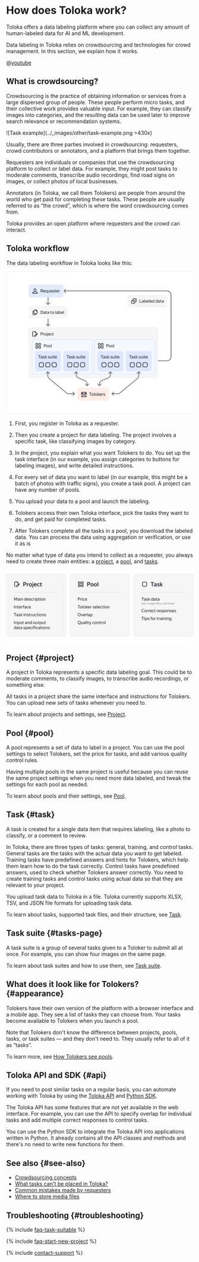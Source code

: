 # How does Toloka work?

Toloka offers a data labeling platform where you can collect any amount of human-labeled data for AI and ML development.

Data labeling in Toloka relies on crowdsourcing and technologies for crowd management. In this section, we explain how it works.

@[youtube](https://www.youtube.com/watch?v=7RgoTib83EI)

## What is crowdsourcing?

Crowdsourcing is the practice of obtaining information or services from a large dispersed group of people. These people perform micro tasks, and their collective work provides valuable input. For example, they can classify images into categories, and the resulting data can be used later to improve search relevance or recommendation systems.

![Task example](../_images/other/task-example.png =430x)

Usually, there are three parties involved in crowdsourcing: requesters, crowd contributors or annotators, and a platform that brings them together.

Requesters are individuals or companies that use the crowdsourcing platform to collect or label data.  For example, they might post tasks to moderate comments, transcribe audio recordings, find road signs on images, or collect photos of local businesses.

Annotators (in Toloka, we call them Tolokers) are people from around the world who get paid for completing these tasks. These people are usually referred to as “the crowd”, which is where the word crowdsourcing comes from.

Toloka provides an open platform where requesters and the crowd can interact.

## Toloka workflow

The data labeling workflow in Toloka looks like this:

![Toloka workflow](../_images/other/how-toloka-works.svg)

1. First, you register in Toloka as a requester.

1. Then you create a project for data labeling. The project involves a specific task, like classifying images by category.

1. In the project, you explain what you want Tolokers to do. You set up the task interface (in our example, you assign categories to buttons for labeling images), and write detailed instructions.

1. For every set of data you want to label (in our example, this might be a batch of photos with traffic signs), you create a task pool. A project can have any number of pools.

1. You upload your data to a pool and launch the labeling.

1. Tolokers access their own Toloka interface, pick the tasks they want to do, and get paid for completed tasks.

1. After Tolokers complete all the tasks in a pool, you download the labeled data. You can process the data using aggregation or verification, or use it as is

No matter what type of data you intend to collect as a requester, you always need to create three main entities: a [project](#project), a [pool](#pool), and [tasks](#task).

![Toloka three main entities](../_images/other/toloka-overview.svg)

## Project {#project}

A project in Toloka represents a specific data labeling goal. This could be to moderate comments, to classify images, to transcribe audio recordings, or something else.

All tasks in a project share the same interface and instructions for Tolokers. You can upload new sets of tasks whenever you need to.

To learn about projects and settings, see [Project](project.md).

## Pool {#pool}

A pool represents a set of data to label in a project. You can use the pool settings to select Tolokers, set the price for tasks, and add various quality control rules.

Having multiple pools in the same project is useful because you can reuse the same project settings when you need more data labeled, and tweak the settings for each pool as needed.

To learn about pools and their settings, see [Pool](pool-main.md).

## Task {#task}

A task is created for a single data item that requires labeling, like a photo to classify, or a comment to review.

In Toloka, there are three types of tasks: general, training, and control tasks. General tasks are the tasks with the actual data you want to get labeled. Training tasks have predefined answers and hints for Tolokers, which help them learn how to do the task correctly. Control tasks have predefined answers, used to check whether Tolokers answer correctly. You need to create training tasks and control tasks using actual data so that they are relevant to your project.

You upload task data to Toloka in a file. Toloka currently supports XLSX, TSV, and JSON file formats for uploading task data.

To learn about tasks, supported task files, and their structure, see [Task](pool_csv.md).

## Task suite {#tasks-page}

A task suite is a group of several tasks given to a Toloker to submit all at once. For example, you can show four images on the same page.

To learn about task suites and how to use them, see [Task suite](distribute-tasks-by-pages.md).

## What does it look like for Tolokers? {#appearance}

Tolokers have their own version of the platform with a browser interface and a mobile app. They see a list of tasks they can choose from. Your tasks become available to Tolokers when you launch a pool.

Note that Tolokers don't know the difference between projects, pools, tasks, or task suites — and they don't need to. They usually refer to all of it as “tasks”.

To learn more, see [How Tolokers see pools](pool-main.md).

## Toloka API and SDK {#api}

If you need to post similar tasks on a regular basis, you can automate working with Toloka by using the [Toloka API](../../api/index.md) and [Python SDK](../../toloka-kit/python-sdk.md).

The Toloka API has some features that are not yet available in the web interface. For example, you can use the API to specify overlap for individual tasks and add multiple correct responses to control tasks.

You can use the Python SDK to integrate the Toloka API into applications written in Python. It already contains all the API classes and methods and there's no need to write new functions for them.

## See also {#see-also}

- [Crowdsourcing concepts](https://toloka.ai/knowledgebase/crowdsourcing-concepts/)
- [What tasks can't be placed in Toloka?](unwanted.md)
- [Common mistakes made by requesters](frequent-customer-errors.md)
- [Where to store media files](cloud-storage.md)

## Troubleshooting {#troubleshooting}

{% include [faq-task-suitable](../_includes/faq/register-and-start/task-suitable.md) %}

{% include [faq-start-new-project](../_includes/faq/register-and-start/start-new-project.md) %}

{% include [contact-support](../_includes/contact-support.md) %}